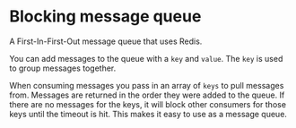 # Blocking message queue

A First-In-First-Out message queue that uses Redis.

You can add messages to the queue with a `key` and `value`. The `key` is used to group messages together.

When consuming messages you pass in an array of `keys` to pull messages from. Messages are returned in the order they were added to the queue. If there are no messages for the keys, it will block other consumers for those keys until the timeout is hit. This makes it easy to use as a message queue.
